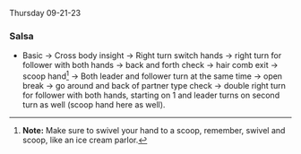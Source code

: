 Thursday 09-21-23

### Salsa
- Basic -> Cross body insight -> Right turn switch hands -> right turn for follower with both hands -> back and forth check -> hair comb exit -> scoop hand[^1] -> Both leader and follower turn at the same time -> open break -> go around and back of partner type check -> double right turn for follower with both hands, starting on 1 and leader turns on second turn as well (scoop hand here as well).


[^1]: **Note:** Make sure to swivel your hand to a scoop, remember, swivel and scoop, like an ice cream parlor.